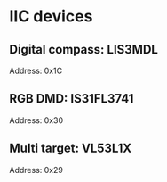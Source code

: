# IIC devices
## Digital compass: LIS3MDL
Address: 0x1C

## RGB DMD: IS31FL3741
Address: 0x30

## Multi target: VL53L1X
Address: 0x29
